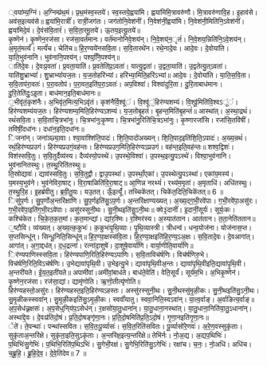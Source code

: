 

  
्वया॑म्य॒ग्निं। अ॒ग्निम्प्र॑थ॒मं। प्र॒थ॒मंस्व॒स्तये॑। स्व॒स्तये॒ह्वया॑मि। ह्वया॑मिमि॒त्रावरु॑णौ। मि॒त्रावरु॑णावि॒ह। इ॒हाव॑से। अव॑स॒इत्यव॑से॥ ह्वया॑मि॒रात्रीं॑। रात्रीं॒जग॑तः। जग॑तोनि॒वेश॑नीं। नि॒वेश॑नीं॒ह्वया॑मि। नि॒वेश॑नी॒मिति॑नि॒ऽवेश॑नीं। ह्वया॑मिदे॒वं। दे॒वंस॑वि॒तारं॑। स॒वि॒ता॒रमू॒तये॑। ऊ॒तय॒इत्यू॒तये॑॥  
कृ॒ष्णॆन॑। कृ॒ष्णॆन॒रज॑सा। रज॑सा॒वर्त॑मानः। वर्त॑मानोनिवे॒शय॑न्। नि॒वे॒शय्॑न॒ृतं॑। नि॒वे॒शय॒न्निति॑नि॒ऽवे॒शय॑न्। अ॒मृतं॒मर्त्यं॑। मर्त्यं॑च। चेति॑च॥ हि॒र॒ण्यये॑नसवि॒ता। स॒वि॒तारथे॑न। रथे॒नादे॒वः। आदे॒वः। दे॒वोया॑ति। या॒ति॒भुव॑नानि। भुव॑नानि॒पश्य॑न्। पश्य्॒निि॒पश्य॑न्॥  
ाति॑दे॒वः। दे॒वःप्र॒वता॑। प्र॒वता॒याति॑। प्र॒वतेति॑प्र॒ऽवता॑। यात्यु॒द्वता॑। उ॒द्वता॒याति॑। उ॒द्वतेत्यु॒त्ऽवता॑। याति॑शु॒भ्राभ्यां॑। शु॒भ्राभ्यां॑यज॒तः। य॒ज॒तोहरि॑भ्यां। हरि॑भ्या॒मिति॒हरि॑ऽभ्यां॥ आदे॒वः। दे॒वोया॑ति। या॒ति॒स॒वि॒ता। स॒वि॒ताप॑रा॒वतः॑। प॒रा॒वतोप॑। प॒रा॒वत॒इति॑प॒रा॒ऽवतः॑। अप॒विश्वा॑। विश्वा॑दुरि॒ता। दु॒रि॒ताबाध॑मानः। दु॒रि॒तेति॑दुः॒ऽइ॒ता। बाध॑मान॒इति॒बाध॑मानः॥  
॒भीवृ॑तं॒कृश॑नैः। अ॒भिवृ॑त॒मित्य॒भिऽवृ॑तं। कृश॑नैर्वि॒श्वू॑ं। वि॒श्वू॑ं॒हिर॑ण्यशम्यं। वि॒श्वू॒॑मिति॑वि॒श्वऽू॑ं। हिर॑ण्यशम्यंयज॒तः। हिर॑ण्यशम्य॒मिति॒हिर॑ण्यऽशम्यं। य॒ज॒तोबृ॒हतं॑। बृ॒हन्त॒मिति॑बृ॒हन्तं॑॥ आस्था॑त्। अ॒स्था॒द्रथं॑। रथं॑सवि॒ता। स॒वि॒ताचि॒त्रभा॑नुः। चि॒त्रभा॑नुःकृ॒ष्णा। चि॒त्रभा॑नु॒रिति॑चि॒त्रऽभा॑नुः। कृ॒ष्णारजां॑सि। रजां॑सि॒तवि॑षीं। तवि॑षीं॒दधा॑नः। दधा॑न॒इति॒दधा॑नः॥  
िजना॑न्। जना॑ञ्छ्या॒वाः। श्या॒वाश्शि॑ति॒पादः॑। शि॒ति॒पादो॑अख्यन्। शि॒ति॒पाद॒इति॑शि॒ति॒ऽपादः॑। अ॒ख्य॒न्रथं॑। रथं॒हिर॑ण्यप्रउगं। हिर॑ण्यप्रउगं॒वह॑न्तः। हिर॑ण्यप्रउग॒मिति॒हिर॑ण्यऽप्रउगं। वह॑न्त॒इति॒वह॑न्तः॥ शश्व॒द्विशः॑। विश॑स्सवि॒तुः। स॒वि॒तुर्दैव्य॑स्य। दैव्य॑स्यो॒पस्थे॑। उ॒पस्थे॒विश्वा॑। उ॒पस्थ॒इत्यु॒पऽस्थे॑। विश्वा॒भुव॑नानि। भुव॑नानितस्थुः। त॒स्थु॒रिति॑तस्थुः॥  
ति॒स्रोद्यावः॑। द्याव॑स्सवि॒तुः। स॒वि॒तुद्वौ। द्वाउ॒पस्था॑। उ॒पस्थाँ॒एका॑। उ॒पस्थेत्यु॒पऽस्था॑। एका॑य॒मस्य॑। य॒मस्य॒भुव॑ने। भुव॑नेविरा॒षाट्। वि॒रा॒षाळिति॑वि॒रा॒षाट्॥ आ॒णिन्न नरथ्यं॑। रथ्य॑म॒मृता॑। अ॒मृताधि॑। अधि॑तस्थुः। त॒स्थु॒रि॒ह। इ॒हब्र॑वीतु। ब्र॒वी॒तु॒यः। यउ॒तत्। ऊँ॒इत्यूँ॑। तच्चिके॑तत्। चिके॑त॒दिति॒चिके॑तत्॥ 6 ॥  
िसु॑प॒र्णः। सु॒प॒र्णोअ॒न्तरि॑क्षाणि। सु॒प॒र्णइति॑सु॒ऽप॒र्णः। अ॒न्तरि॑क्षाण्यख्यत्। अ॒ख्य॒द्ग॒भी॒रवे॑पाः। ग॒भी॒रवे॑पा॒असु॑रः। ग॒भी॒रवे॑पा॒इति॑ग॒भी॒रऽवे॑पाः। असु॑रस्सुनी॒थः। सु॒नी॒थइति॑सु॒ऽनी॒थः॥ क्वे३॒॑दानीं॑। इ॒दानीं॒सूर्यः॑। सूर्यः॒कः। कश्चि॑केत। चि॒के॒त॒क॒त॒मां। क॒त॒मान्द्यां। द्यांर॒श्मिः। र॒श्मिर॑स्य। अ॒स्यात॑तान। आत॑तान। त॒ता॒नेति॑ततान॥  
॒ष्टौवि। व्य॑ख्यत्। अ॒ख्य॒त्क॒कुभः॑। क॒कुभः॑पृ॒थि॒व्याः। पृ॒थि॒व्यास्त्री। त्रीधन्व॑। धन्व॒योज॑ना। योज॑नास॒प्त। स॒प्तसिन्धू॑न्। सिन्धू॒निति॒सिन्धू॑न्॥ हि॒र॒ण्या॒क्षस्स॑वि॒ता। हि॒र॒ण्या॒क्षइति॑हि॒र॒ण्य॒ऽअ॒क्षः। स॒वि॒तादे॒वः। दे॒वआगा॑त्। आगा॑त्। अ॒गा॒द्दध॑त्। द॒ध॒द्रत्ना॑। रत्ना॑दा॒शुषे॑। दा॒शुषे॒वार्या॑णि। वार्या॒णीति॒वार्या॑णि॥  
िर॑ण्यपाणिस्स्सवि॒ता। हिर॑ण्यपाणि॒रिति॒हिर॑ण्यऽपाणिः। स॒वि॒ताविच॑र्षणिः। विच॑र्षणिरु॒भे। विच॑र्षणि॒रिति॒विऽच॑र्षणिः। उ॒भेद्यावा॑पृथि॒वी। उ॒भेइत्यु॒भे। द्यावा॑पृथि॒वीअ॒न्तः। द्यावा॑पृथि॒वीइति॒द्यावा॑पृ॒थि॒वी। अ॒न्तरी॑यते। ई॒य॒त॒इती॑यते॥ अपामी॑वां।अमी॑वां॒बाध॑ते। बाध॑ते॒वेति॑। वेति॒सूर्यं॑। सूर्य॑म॒भि। अ॒भिकृ॒ष्णेन॑। कृ॒ष्णेन॒रज॑सा। रज॑सा॒द्यां। द्यामृ॑णोति। ऋ॒णॊ॒तीत्यृ॑णोति॥  
हिर॑ण्यहस्तो॒असु॑रः। हिर॑ण्यहस्त॒इति॒हिर॑ण्यऽहस्तः। अस्सु॑रस्सुनी॒थः। सु॒नी॒थस्सु॑मृ॒ळी॒कः। सु॒नी॒थइति॑सु॒ऽनी॒थः। सु॒मृ॒ळीकस्स्ववा॑न्। सु॒मृ॒ळी॒कइति॑सु॒ऽमृ॒ळी॒कः। स्ववाँ॑यातु। स्ववा॒निति॒स्वऽवा॑न्। या॒त्व॒र्वाङ्। अ॒र्वाङित्य॒र्वाङ्॥ अ॒प॒सेध॑न्न्र॒क्षसः॑। अ॒प॒सेध्॒नि्य॑प॒ऽसेध॑न्। र॒क्षसो॑या॒तु॒धाना॑न्। या॒तु॒धाना॒नस्था॑त्। या॒तु॒धाना॒निति॑या॒तु॒ऽधाना॑न्। अस्था॑द्दे॒वः। दे॒वःप्र॑तिदो॒षं। प्र॒ति॒दो॒षङ्गृ॑णा॒नः। प्र॒ति॒दो॒षमिति॑प्र॒ति॒ऽदो॒षं। गृ॒णा॒नइति॑गृ॒णा॒नः॥  
ेते॑। ते॒पन्थाः॑। पन्था॑स्सवितः। स॒वि॒तः॒पू॒र्व्यासः॑। स॒वि॒त॒रिति॑सवितः। पू॒र्व्यासो॑रे॒णवः॑। अ॒रे॒ण॒वस्सुकृ॑ताः। सुकृ॑ताअ॒न्तरि॑क्षे। सुकृ॑ता॒इति॒सुऽकृ॑ताः। अ॒न्तरि॑क्ष॒इत्य॒न्तरि॑क्षे॥ तेभि॑र्नः। नो॒अ॒द्य। अ॒द्यप॒थिभिः॑। प॒थिभिः॑सु॒गेभिः॑। प॒थिभि॒रिति॑प॒थिऽभिः॑। सु॒गेभी॒रक्ष॑। सु॒गेभि॒रिति॑सु॒ऽगेभिः॑। रक्षा॑च। च॒नः॒। नो॒अधि॑। अधि॑च। च॒ब्रू॒हि॒। ब्रू॒हि॒दे॒व॒। दे॒वे॒ति॑देव॥ 7 ॥  
